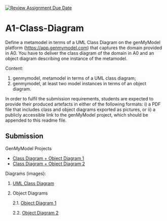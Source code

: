 [![Review Assignment Due Date](https://classroom.github.com/assets/deadline-readme-button-24ddc0f5d75046c5622901739e7c5dd533143b0c8e959d652212380cedb1ea36.svg)](https://classroom.github.com/a/TVqxPKtc)
# A1-Class-Diagram
Define a metamodel in terms of a UML Class Diagram on the genMyModel platform (https://app.genmymodel.com) that captures the domain provided in A0.
You have to deliver the class diagram of the domain in A0 and an object diagram describing one instance of the metamodel.

Content:

1. genmymodel, metamodel in terms of a UML class diagram;
2. genmymodel, at least two model instances in terms of an object diagram.

In order to fulfil the submission requirements, students are expected to provide their produced artefacts in either of the following formats: i) a PDF file that includes class and object diagrams exported as pictures, or ii) a publicly accessible link to the genMyModel project, which should be appended to this readme file.

## Submission

GenMyModel Projects
- [Class Diagram + Object Diagram 1](https://app.genmymodel.com/api/repository/alex-mont99/MDE%20Erasmo%20Stanco%20A1)
- [Class Diagram + Object Diagram 2](https://app.genmymodel.com/api/repository/Sherkhan%20Azimov/MDE%20Erasmo%20Stanco%20A1)

Diagrams (images):
1. [UML Class Diagram](https://app.genmymodel.com/api/projects/_izrOoIFeEe6PvatxaaIQBg/diagrams/_izrOo4FeEe6PvatxaaIQBg/svg)

2. Object Diagrams

   2.1. [Object Diagram 1](https://app.genmymodel.com/api/projects/_izrOoIFeEe6PvatxaaIQBg/diagrams/_PKnZMWnEEDyfVKZV56jgMQ/svg)
   
   2.2. [Object Diagram 2](https://app.genmymodel.com/api/projects/_IMQhQIeXEe6PvatxaaIQBg/diagrams/_G8fEsWnFEDyGAp8tuUoLvQ/svg)  
